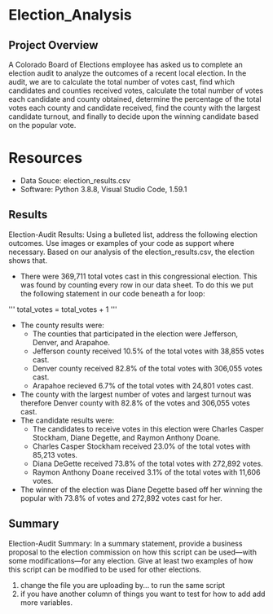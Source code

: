 # Election_Analysis

## Project Overview
A Colorado Board of Elections employee has asked us to complete an election audit to analyze the outcomes of a recent local election. In the audit, we are to calculate the total number of votes cast, find which candidates and counties received votes, calculate the total number of votes each candidate and county obtained, determine the percentage of the total votes each county and candidate received, find the county with the largest candidate turnout, and finally to decide upon the winning candidate based on the popular vote. 

# Resources
- Data Souce: election_results.csv
- Software: Python 3.8.8, Visual Studio Code, 1.59.1

## Results 
Election-Audit Results: Using a bulleted list, address the following election outcomes. Use images or examples of your code as support where necessary.
Based on our analysis of the election_results.csv, the election shows that.
- There were 369,711 total votes cast in this congressional election. This was found by counting every row in our data sheet. To do this we put the following statement in our code beneath a for loop: 

'''
total_votes = total_votes + 1
'''

- The county results were:
    - The counties that participated in the election were Jefferson, Denver, and Arapahoe.
    - Jefferson county received 10.5% of the total votes with 38,855 votes cast. 
    - Denver county received 82.8% of the total votes with 306,055 votes cast.
    - Arapahoe recieved 6.7% of the total votes with 24,801 votes cast. 
- The county with the largest number of votes and largest turnout was therefore Denver county with 82.8% of the votes and 306,055 votes cast. 
- The candidate results were:
    - The candidates to receive votes in this election were Charles Casper Stockham, Diane Degette, and Raymon Anthony Doane. 
    - Charles Casper Stockham received 23.0% of the total votes with 85,213 votes.
    - Diana DeGette received 73.8% of the total votes with 272,892 votes.
    - Raymon Anthony Doane received 3.1% of the total votes with 11,606 votes.
- The winner of the election was Diane Degette based off her winning the popular with 73.8% of votes and 272,892 votes cast for her. 

## Summary
Election-Audit Summary: In a summary statement, provide a business proposal to the election commission on how this script can be used—with some modifications—for any election. Give at least two examples of how this script can be modified to be used for other elections.
1. change the file you are uploading by... to run the same script
2. if you have another column of things you want to test for how to add add more variables. 

